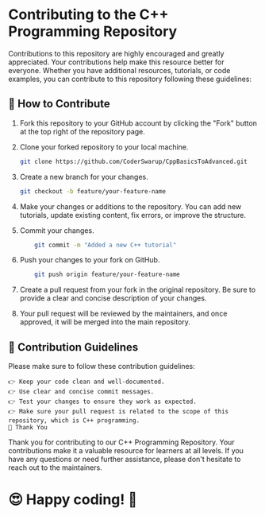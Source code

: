 # Contributing to the C++ Programming Repository

Contributions to this repository are highly encouraged and greatly appreciated. Your contributions help make this resource better for everyone. Whether you have additional resources, tutorials, or code examples, you can contribute to this repository following these guidelines:

## 🚀 How to Contribute

1. Fork this repository to your GitHub account by clicking the "Fork" button at the top right of the repository page.

2. Clone your forked repository to your local machine.

   ```sh
   git clone https://github.com/CoderSwarup/CppBasicsToAdvanced.git

   ```

3. Create a new branch for your changes.

   ```sh
   git checkout -b feature/your-feature-name
   ```

4. Make your changes or additions to the repository. You can add new tutorials, update existing content, fix errors, or improve the structure.

5. Commit your changes.

   ```sh
       git commit -m "Added a new C++ tutorial"
   ```

6. Push your changes to your fork on GitHub.

   ```sh
       git push origin feature/your-feature-name
   ```

7. Create a pull request from your fork in the original repository. Be sure to provide a clear and concise description of your changes.

8. Your pull request will be reviewed by the maintainers, and once approved, it will be merged into the main repository.

## 📝 Contribution Guidelines

Please make sure to follow these contribution guidelines:

    👉 Keep your code clean and well-documented.
    👉 Use clear and concise commit messages.
    👉 Test your changes to ensure they work as expected.
    👉 Make sure your pull request is related to the scope of this repository, which is C++ programming.
    🙏 Thank You

Thank you for contributing to our C++ Programming Repository. Your contributions make it a valuable resource for learners at all levels. If you have any questions or need further assistance, please don't hesitate to reach out to the maintainers.

# 😍 Happy coding! 🎉
